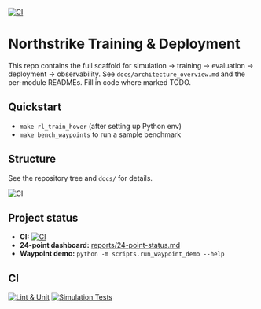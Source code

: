 [![CI](https://github.com/BradleyConlin/northstrike-training/actions/workflows/ci.yml/badge.svg)](https://github.com/BradleyConlin/northstrike-training/actions/workflows/ci.yml)

# Northstrike Training & Deployment

This repo contains the full scaffold for simulation → training → evaluation → deployment → observability.
See `docs/architecture_overview.md` and the per-module READMEs. Fill in code where marked TODO.

## Quickstart
- `make rl_train_hover` (after setting up Python env)
- `make bench_waypoints` to run a sample benchmark

## Structure
See the repository tree and `docs/` for details.

![CI](https://github.com/BradleyConlin/northstrike-training/actions/workflows/ci.yml/badge.svg)

## Project status
- **CI:** [![CI](https://github.com/BradleyConlin/northstrike-training/actions/workflows/ci.yml/badge.svg)](https://github.com/BradleyConlin/northstrike-training/actions/workflows/ci.yml)
- **24-point dashboard:** [reports/24-point-status.md](reports/24-point-status.md)
- **Waypoint demo:** `python -m scripts.run_waypoint_demo --help`

## CI
[![Lint & Unit](https://github.com/BradleyConlin/northstrike-training/actions/workflows/lint_test.yml/badge.svg)](https://github.com/BradleyConlin/northstrike-training/actions/workflows/lint_test.yml)
[![Simulation Tests](https://github.com/BradleyConlin/northstrike-training/actions/workflows/sim_tests.yml/badge.svg)](https://github.com/BradleyConlin/northstrike-training/actions/workflows/sim_tests.yml)
